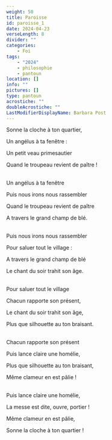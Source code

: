 ```yaml
---
weight: 50
title: Paroisse
id: paroisse_1
date: 2024-04-23
verseLength: 8
divider: ""
categories:
    - Foi
tags:
    - "2024"
    - philosophie
    - pantoun
location: []
info: ""
pictures: []
type: pantoun
acrostiche: ""
doubleAcrostiche: ""
LastModifierDisplayName: Barbara Post
---
```

Sonne la cloche à ton quartier,

Un angélus à ta fenêtre :

Un petit veau primesautier

Quand le troupeau revient de paître !

 \
Un angélus à ta fenêtre

Puis nous irons nous rassembler

Quand le troupeau revient de paître

A travers le grand champ de blé.

 \
Puis nous irons nous rassembler

Pour saluer tout le village :

A travers le grand champ de blé

Le chant du soir trahit son âge.

 \
Pour saluer tout le village

Chacun rapporte son présent,

Le chant du soir trahit son âge,

Plus que silhouette au ton braisant.

 \
Chacun rapporte son présent

Puis lance claire une homélie,

Plus que silhouette au ton braisant,

Même clameur en est pâlie !

 \
Puis lance claire une homélie,

La messe est dite, ouvre, portier !

Même clameur en est pâlie,

Sonne la cloche à ton quartier !
